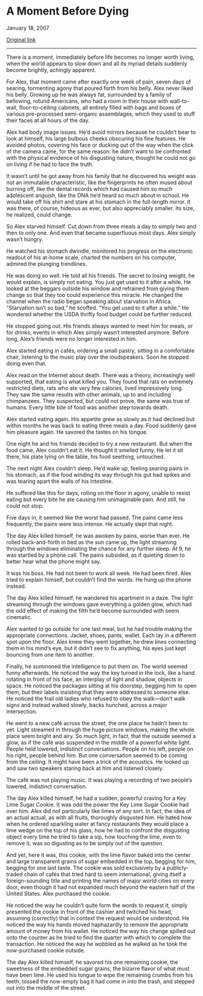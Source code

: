 A Moment Before Dying
=====================

January 18, 2007

[Original link](http://www.aaronsw.com/weblog/dying)

* * * * *

There is a moment, immediately before life becomes no longer worth
living, when the world appears to slow down and all its myriad details
suddenly become brightly, achingly apparent.

For Alex, that moment came after exactly one week of pain, seven days of
searing, tormenting agony that poured forth from his belly. Alex never
liked his belly. Growing up he was always fat, surrounded by a family of
bellowing, rotund Americans, who had a room in their house with
wall-to-wall, floor-to-ceiling cabinets, all entirely filled with bags
and boxes of various pre-processed semi-organic assemblages, which they
used to stuff their faces at all hours of the day.

Alex had body image issues. He’d avoid mirrors because he couldn’t bear
to look at himself, his large bulbous cheeks obscuring his fine
features. He avoided photos, covering his face or ducking out of the way
when the click of the camera came, for the same reason: he didn’t want
to be confronted with the physical evidence of his disgusting nature,
thought he could not go on living if he had to face the truth.

It wasn’t until he got away from his family that he discovered his
weight was not an immutable characteristic, like the fingerprints he
often mused about burning off, like the dental records which had caused
him so much adolescent anguish, like the DNA he’d heard so much about in
school. He would take off his shirt and stare at his stomach in the
full-length mirror. It was there, of course, hideous as ever, but also
appreciably smaller. Its size, he realized, could change.

So Alex starved himself. Cut down from three meals a day to simply two
and then to only one. And even that became superfluous most days. Alex
simply wasn’t hungry.

He watched his stomach dwindle, monitored his progress on the electronic
readout of his at-home scale, charted the numbers on his computer,
admired the plunging trendlines.

He was doing so well. He told all his friends. The secret to losing
weight, he would explain, is simply not eating. You just get used to it
after a while. He looked at the beggars outside his window and refrained
from giving them change so that they too could experience this miracle.
He changed the channel when the radio began speaking about starvation in
Africa. “Starvation isn’t so bad,” he scoffed. “You get used to it after
a while.” He wondered whether the USDA thrifty food budget could be
further reduced.

He stopped going out. His friends always wanted to meet him for meals,
or for drinks, events in which Alex simply wasn’t interested anymore.
Before long, Alex’s friends were no longer interested in him.

Alex started eating in cafés, ordering a small pastry, sitting in a
comfortable chair, listening to the music play over the loudspeakers.
Soon he stopped doing even that.

Alex read on the Internet about death. There was a theory, increasingly
well supported, that eating is what killed you. They found that rats on
extremely restricted diets, rats who ate very few calories, lived
impressively long. They saw the same results with other animals, up to
and including chimpanzees. They suspected, but could not prove, the same
was true of humans. Every little bite of food was another step towards
death.

Alex started eating again. His appetite grew as slowly as it had
declined but within months he was back to eating three meals a day. Food
suddenly gave him pleasure again. He savored the tastes on his tongue.

One night he and his friends decided to try a new restaurant. But when
the food came, Alex couldn’t eat it. He thought it smelled funny. He let
it sit there, his plate lying on the table, his food seething,
untouched.

The next night Alex couldn’t sleep. He’d wake up, feeling searing pains
in his stomach, as if the food winding its way through his gut had
spikes and was tearing apart the walls of his intestine.

He suffered like this for days, rolling on the floor in agony, unable to
resist eating but every bite he ate causing him unimaginable pain. And
still, he could not stop.

Five days in, it seemed like the worst had passed. The pains came less
frequently, the pains were less intense. He actually slept that night.

The day Alex killed himself, he was awoken by pains, worse than ever. He
rolled back-and-forth in bed as the sun came up, the light streaming
through the windows eliminating the chance for any further sleep. At 9,
he was startled by a phone call. The pains subsided, as if quieting down
to better hear what the phone might say.

It was his boss. He had not been to work all week. He had been fired.
Alex tried to explain himself, but couldn’t find the words. He hung up
the phone instead.

The day Alex killed himself, he wandered his apartment in a daze. The
light streaming through the windows gave everything a golden glow, which
had the odd effect of making the filth he’d become surrounded with seem
cinematic.

Alex wanted to go outside for one last meal, but he had trouble making
the appropriate connections. Jacket, shoes, pants, wallet. Each lay in a
different spot upon the floor. Alex knew they went together, he drew
lines connecting them in his mind’s eye, but it didn’t see to fix
anything, his eyes just kept bouncing from one item to another.

Finally, he summoned the intelligence to put them on. The world seemed
funny afterwards. He noticed the way the key turned in the lock, like a
hand rotating in front of his face, an interplay of light and shadow,
objects in space. He noticed the packages sitting at his doorstep,
begging him to open them, but their labels insisting that they were
addressed to someone else. He noticed the frail old ladies who refused
to obey the walk—don’t walk signs and instead walked slowly, backs
hunched, across a major intersection.

He went to a new café across the street, the one place he hadn’t been to
yet. Light streamed in through the huge picture windows, making the
whole place seem bright and airy. So much light, in fact, that the
outside seemed a glow, as if the café was suspended in the middle of a
powerful white light. People held lowered, indistinct conversations.
People on his left, people on his right, people behind him. But one
conversation seemed to be coming from the ceiling. It might have been a
trick of the acoustics. He looked up and saw two speakers staring back
at him and listened closely.

The café was not playing music. It was playing a recording of two
people’s lowered, indistinct conversation.

The day Alex killed himself, he had a sudden, powerful craving for a Key
Lime Sugar Cookie. It was odd the power the Key Lime Sugar Cookie had
over him. Alex did not particularly like limes of any sort. In fact, the
idea of an actual actual, as with all fruits, thoroughly disgusted him.
He hated how when he ordered sparkling water at fancy restaurants they
would place a lime wedge on the top of his glass, how he had to confront
the disgusting object every time he tried to take a sip, how touching
the lime, even to remove it, was so digusting as to be simply out of the
question.

And yet, here it was, this cookie, with the lime flavor baked into the
center and large transparent grains of sugar embedded in the top,
begging for him, begging for one last taste. The cookie was sold
exclusively by a publicly-traded chain of cafés that tried hard to seem
international, giving itself a foreign-sounding title and printing the
names of major world cities on every door, even though it had not
expanded much beyond the eastern half of the United States. Alex
purchased the cookie.

He noticed the way he couldn’t quite form the words to request it,
simply presented the cookie in front of the cashier and twitched his
head, assuming (correctly) that in context the request would be
understood. He noticed the way his hands moved haphazardly to remove the
appropriate amount of money from his wallet. He noticed the way his
change spilled out onto the counter as he tried to find the quarter with
which to complete the transaction. He noticed the way he wobbled as he
walked as he took the now-purchased cookie outside.

The day Alex killed himself, he savored his one remaining cookie, the
sweetness of the embedded sugar grains, the bizarre flavor of what must
have been lime. He used his tongue to wipe the remaining crumbs from his
teeth, tossed the now-empty bag it had come in into the trash, and
stepped out into the middle of the street.

